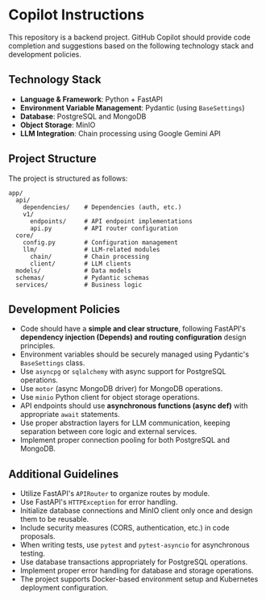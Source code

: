 # Copilot Instructions

This repository is a backend project. GitHub Copilot should provide code completion and suggestions based on the following technology stack and development policies.

## Technology Stack

- **Language & Framework**: Python + FastAPI  
- **Environment Variable Management**: Pydantic (using `BaseSettings`)  
- **Database**: PostgreSQL and MongoDB
- **Object Storage**: MinIO
- **LLM Integration**: Chain processing using Google Gemini API

## Project Structure

The project is structured as follows:

```
app/
  api/
    dependencies/    # Dependencies (auth, etc.)
    v1/
      endpoints/     # API endpoint implementations
      api.py         # API router configuration
  core/
    config.py        # Configuration management
    llm/             # LLM-related modules
      chain/         # Chain processing
      client/        # LLM clients
  models/            # Data models
  schemas/           # Pydantic schemas
  services/          # Business logic
```

## Development Policies

- Code should have a **simple and clear structure**, following FastAPI's **dependency injection (Depends) and routing configuration** design principles.
- Environment variables should be securely managed using Pydantic's `BaseSettings` class.
- Use `asyncpg` or `sqlalchemy` with async support for PostgreSQL operations.
- Use `motor` (async MongoDB driver) for MongoDB operations.
- Use `minio` Python client for object storage operations.
- API endpoints should use **asynchronous functions (async def)** with appropriate `await` statements.
- Use proper abstraction layers for LLM communication, keeping separation between core logic and external services.
- Implement proper connection pooling for both PostgreSQL and MongoDB.

## Additional Guidelines

- Utilize FastAPI's `APIRouter` to organize routes by module.
- Use FastAPI's `HTTPException` for error handling.
- Initialize database connections and MinIO client only once and design them to be reusable.
- Include security measures (CORS, authentication, etc.) in code proposals.
- When writing tests, use `pytest` and `pytest-asyncio` for asynchronous testing.
- Use database transactions appropriately for PostgreSQL operations.
- Implement proper error handling for database and storage operations.
- The project supports Docker-based environment setup and Kubernetes deployment configuration.